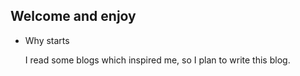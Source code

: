 

## Welcome and enjoy
* Why starts

   I read some blogs which inspired me, so I plan to write this blog.
